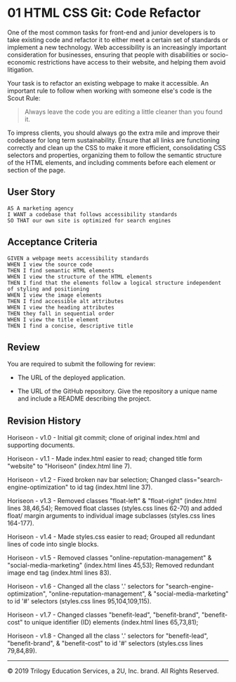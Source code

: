 # 01 HTML CSS Git: Code Refactor

One of the most common tasks for front-end and junior developers is to take existing code and refactor it to either meet a certain set of standards or implement a new technology. Web accessibility is an increasingly important consideration for businesses, ensuring that people with disabilities or socio-economic restrictions have access to their website, and helping them avoid litigation.

Your task is to refactor an existing webpage to make it accessible. An important rule to follow when working with someone else's code is the Scout Rule:

> Always leave the code you are editing a little cleaner than you found it.

To impress clients, you should always go the extra mile and improve their codebase for long term sustainability. Ensure that all links are functioning correctly and clean up the CSS to make it more efficient, consolidating CSS selectors and properties, organizing them to follow the semantic structure of the HTML elements, and including comments before each element or section of the page.

## User Story

```
AS A marketing agency
I WANT a codebase that follows accessibility standards
SO THAT our own site is optimized for search engines
```

## Acceptance Criteria

```
GIVEN a webpage meets accessibility standards
WHEN I view the source code
THEN I find semantic HTML elements
WHEN I view the structure of the HTML elements
THEN I find that the elements follow a logical structure independent of styling and positioning
WHEN I view the image elements
THEN I find accessible alt attributes
WHEN I view the heading attributes
THEN they fall in sequential order
WHEN I view the title element
THEN I find a concise, descriptive title
```

## Review

You are required to submit the following for review:

* The URL of the deployed application.

* The URL of the GitHub repository. Give the repository a unique name and include a README describing the project.

## Revision History

Horiseon - v1.0 - Initial git commit; clone of original index.html and supporting documents.

Horiseon - v1.1 - Made index.html easier to read; changed title form "website" to "Horiseon" (index.html line 7).

Horiseon - v1.2 - Fixed broken nav bar selection; Changed class="search-engine-optimization" to id tag (index.html line 37).

Horiseon - v1.3 - Removed classes "float-left" & "float-right" (index.html lines 38,46,54); Removed float classes (styles.css lines 62-70) and added float/ margin arguments to individual image subclasses (styles.css lines 164-177).

Horiseon - v1.4 - Made styles.css easier to read; Grouped all redundant lines of code into single blocks.

Horiseon - v1.5 - Removed classes "online-reputation-management" & "social-media-marketing" (index.html lines 45,53); Removed redundant image end tag (index.html lines 83). 

Horiseon - v1.6 - Changed all the class '.' selectors for "search-engine-optimization", "online-reputation-management", & "social-media-marketing" to id '#' selectors (styles.css lines 95,104,109,115).

Horiseon - v1.7 - Changed classes "benefit-lead", "benefit-brand", "benefit-cost" to unique identifier (ID) elements (index.html lines 65,73,81);

Horiseon - v1.8 - Changed all the class '.' selectors for "benefit-lead", "benefit-brand", & "benefit-cost" to id '#' selectors (styles.css lines 79,84,89).

- - -
© 2019 Trilogy Education Services, a 2U, Inc. brand. All Rights Reserved.
